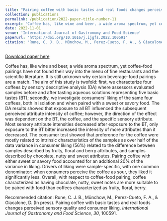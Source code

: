 ```yaml
---
title: "Pairing coffee with basic tastes and real foods changes perceived sensory quality and consumer liking"
collection: publications
permalink: /publication/2022-paper-title-number-11
excerpt: 'Coffee has, like wine and beer, a wide aroma spectrum, yet coffee-food pairings have not found their way into the menu of fine restaurants and the scientific literature. It is still unknown why certain beverage-food pairings are a match. The aim of this study is twofold: first, we characterize four coffees by sensory descriptive analysis (DA) where assessors evaluated samples before and after tasting aqueous solutions representing five basic tastes (BT); secondly, we investigate consumers’ liking of the same four coffees, both in isolation and when paired with a sweet or savory food...'
date: 2022-11-01
venue: 'International Journal of Gastronomy and Food Science'
paperurl: 'https://doi.org/10.1016/j.ijgfs.2022.100591'
citation: 'Rune, C. J. B., Münchow, M., Perez-Cueto, F. A., & Giacalone, D. (In press). Pairing coffee with basic tastes and real foods changes perceived sensory quality and consumer liking. <i>International Journal of Gastronomy and Food Science, 30</i>, 100591.'
---
```


[Download paper here](https://www.sciencedirect.com/science/article/pii/S1878450X22001263/pdfft?md5=865cda62aef7c4562c4d498701c06bca&pid=1-s2.0-S1878450X22001263-main.pdf)

Coffee has, like wine and beer, a wide aroma spectrum, yet coffee-food pairings have not found their way into the menu of fine restaurants and the scientific literature. It is still unknown why certain beverage-food pairings are a match. The aim of this study is twofold: first, we characterize four coffees by sensory descriptive analysis (DA) where assessors evaluated samples before and after tasting aqueous solutions representing five basic tastes (BT); secondly, we investigate consumers’ liking of the same four coffees, both in isolation and when paired with a sweet or savory food. The DA results showed that exposure to all BT influenced the subsequent perceived attribute intensity of coffee; however, the direction of the effect was dependent on the BT, the coffee, and the specific sensory attribute. Most sensory attribute intensities decreased after exposure to the BT, only exposure to the BT bitter increased the intensity of more attributes than it decreased. The consumer test showed that preference for the coffee were mostly related to intrinsic characteristics of the samples as over half of the data variance in consumer liking (56%) related to the difference between samples described by fruity, floral and berry attributes, and samples described by chocolate, nutty and sweet attributes. Pairing coffee with either sweet or savory food accounted for an additional 20% of the variance in liking. Drivers of liking were sample-specific, with one common denominator: when consumers perceive the coffee as sour, they liked it significantly less. Overall, with respect to coffee-food pairing, coffee characterized as having chocolate, nutty, sweet notes are more suitable to be paired with food than coffees characterized as fruity, floral, berry. 

Recommended citation: Rune, C. J. B., Münchow, M., Perez-Cueto, F. A., & Giacalone, D. (In press). Pairing coffee with basic tastes and real foods changes perceived sensory quality and consumer liking. <i>International Journal of Gastronomy and Food Science, 30</i>, 100591.
